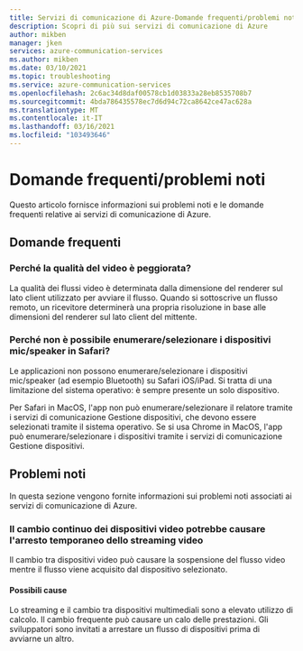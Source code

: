 ```yaml
---
title: Servizi di comunicazione di Azure-Domande frequenti/problemi noti
description: Scopri di più sui servizi di comunicazione di Azure
author: mikben
manager: jken
services: azure-communication-services
ms.author: mikben
ms.date: 03/10/2021
ms.topic: troubleshooting
ms.service: azure-communication-services
ms.openlocfilehash: 2c6ac34d8daf00578cb1d03833a28eb8535708b7
ms.sourcegitcommit: 4bda786435578ec7d6d94c72ca8642ce47ac628a
ms.translationtype: MT
ms.contentlocale: it-IT
ms.lasthandoff: 03/16/2021
ms.locfileid: "103493646"
---
```

# <a name="faq--known-issues"></a>Domande frequenti/problemi noti
Questo articolo fornisce informazioni sui problemi noti e le domande frequenti relative ai servizi di comunicazione di Azure.

## <a name="faq"></a>Domande frequenti

### <a name="why-is-the-quality-of-my-video-degraded"></a>Perché la qualità del video è peggiorata?

La qualità dei flussi video è determinata dalla dimensione del renderer sul lato client utilizzato per avviare il flusso. Quando si sottoscrive un flusso remoto, un ricevitore determinerà una propria risoluzione in base alle dimensioni del renderer sul lato client del mittente.

### <a name="why-is-it-not-possible-to-enumerateselect-micspeaker-devices-on-safari"></a>Perché non è possibile enumerare/selezionare i dispositivi mic/speaker in Safari?

Le applicazioni non possono enumerare/selezionare i dispositivi mic/speaker (ad esempio Bluetooth) su Safari iOS/iPad. Si tratta di una limitazione del sistema operativo: è sempre presente un solo dispositivo.

Per Safari in MacOS, l'app non può enumerare/selezionare il relatore tramite i servizi di comunicazione Gestione dispositivi, che devono essere selezionati tramite il sistema operativo. Se si usa Chrome in MacOS, l'app può enumerare/selezionare i dispositivi tramite i servizi di comunicazione Gestione dispositivi.

## <a name="known-issues"></a>Problemi noti

In questa sezione vengono fornite informazioni sui problemi noti associati ai servizi di comunicazione di Azure.

### <a name="repeatedly-switching-video-devices-may-cause-video-streaming-to-temporarily-stop"></a>Il cambio continuo dei dispositivi video potrebbe causare l'arresto temporaneo dello streaming video

Il cambio tra dispositivi video può causare la sospensione del flusso video mentre il flusso viene acquisito dal dispositivo selezionato.

#### <a name="possible-causes"></a>Possibili cause
Lo streaming e il cambio tra dispositivi multimediali sono a elevato utilizzo di calcolo. Il cambio frequente può causare un calo delle prestazioni. Gli sviluppatori sono invitati a arrestare un flusso di dispositivi prima di avviarne un altro.
